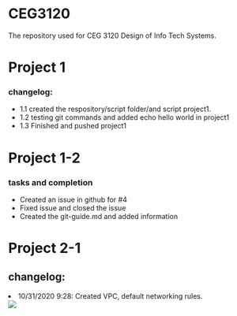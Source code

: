 # CEG3120
The repository used for CEG 3120 Design of Info Tech Systems.


<h1>Project 1</h1>
<h3>changelog:</h3>
<ul>
  <li>1.1 created the respository/script folder/and script project1.</li>
  <li>1.2 testing git commands and added echo hello world in project1</li>
  <li>1.3 Finished and pushed project1</li>
</ul>
<h1>Project 1-2</h1>
<h3>tasks and completion</h3>
<ul>
  <li>Created an issue in github for #4</li>
  <li>Fixed issue and closed the issue</li>
  <li>Created the git-guide.md and added information</li>
</ul>
<h1>Project 2-1</h1>
<h2>changelog:</h2>
<ui>
  <li>10/31/2020 9:28: Created VPC, default networking rules. </li>
  <img src="https://raw.github.com/NicholasChase/master/CEG3120/img/VPC creation.PNG">
  
</ui>
